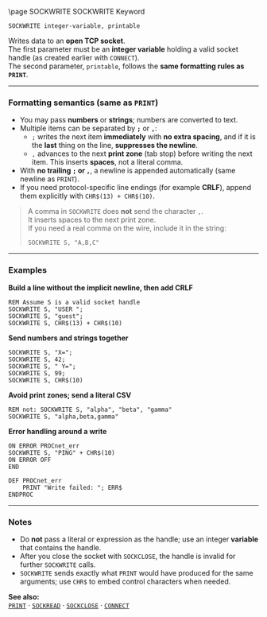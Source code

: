 \page SOCKWRITE SOCKWRITE Keyword
```basic
SOCKWRITE integer-variable, printable
```

Writes data to an **open TCP socket**.  
The first parameter must be an **integer variable** holding a valid socket handle (as created earlier with `CONNECT`).  
The second parameter, `printable`, follows the **same formatting rules as `PRINT`**.

---

### Formatting semantics (same as `PRINT`)

- You may pass **numbers** or **strings**; numbers are converted to text.
- Multiple items can be separated by **`;`** or **`,`**:
  - `;` writes the next item **immediately** with **no extra spacing**, and if it is the **last** thing on the line, **suppresses the newline**.
  - `,` advances to the next **print zone** (tab stop) before writing the next item. This inserts **spaces**, not a literal comma.
- With **no trailing `;` or `,`**, a newline is appended automatically (same newline as `PRINT`).
- If you need protocol-specific line endings (for example **CRLF**), append them explicitly with `CHR$(13) + CHR$(10)`.


> A comma in `SOCKWRITE` does **not** send the character `,`.  
> It inserts spaces to the next print zone.  
> If you need a real comma on the wire, include it in the string:
> ```basic
> SOCKWRITE S, "A,B,C"
> ```

---

### Examples

**Build a line without the implicit newline, then add CRLF**
```basic
REM Assume S is a valid socket handle
SOCKWRITE S, "USER ";
SOCKWRITE S, "guest";
SOCKWRITE S, CHR$(13) + CHR$(10)
```

**Send numbers and strings together**
```basic
SOCKWRITE S, "X="; 
SOCKWRITE S, 42; 
SOCKWRITE S, " Y="; 
SOCKWRITE S, 99; 
SOCKWRITE S, CHR$(10)
```

**Avoid print zones; send a literal CSV**
```basic
REM not: SOCKWRITE S, "alpha", "beta", "gamma"
SOCKWRITE S, "alpha,beta,gamma"
```

**Error handling around a write**
```basic
ON ERROR PROCnet_err
SOCKWRITE S, "PING" + CHR$(10)
ON ERROR OFF
END

DEF PROCnet_err
    PRINT "Write failed: "; ERR$
ENDPROC
```

---

### Notes
- Do **not** pass a literal or expression as the handle; use an integer **variable** that contains the handle.
- After you close the socket with `SOCKCLOSE`, the handle is invalid for further `SOCKWRITE` calls.
- `SOCKWRITE` sends exactly what `PRINT` would have produced for the same arguments; use `CHR$` to embed control characters when needed.

**See also:**  
[`PRINT`](https://github.com/brainboxdotcc/retro-rocket/wiki/PRINT) ·
[`SOCKREAD`](https://github.com/brainboxdotcc/retro-rocket/wiki/SOCKREAD) ·
[`SOCKCLOSE`](https://github.com/brainboxdotcc/retro-rocket/wiki/SOCKCLOSE) ·
[`CONNECT`](https://github.com/brainboxdotcc/retro-rocket/wiki/CONNECT)

